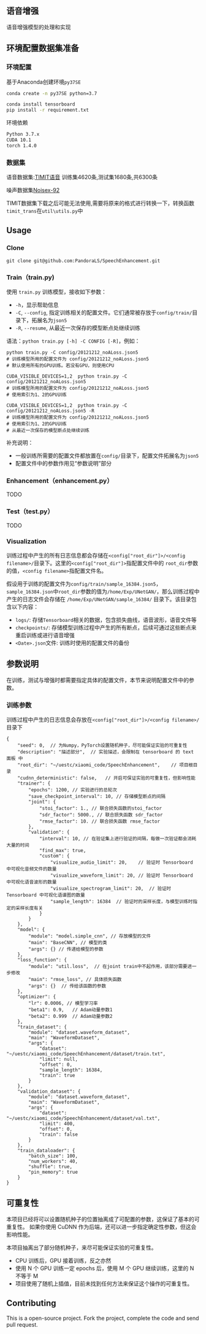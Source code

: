 ## 语音增强
语音增强模型的处理和实现

## 环境配置数据集准备
### 环境配置
基于Anaconda创建环境`py37SE`
```bash
conda create -n py37SE python=3.7
```
```bash
conda install tensorboard
pip install -r requirement.txt
```
环境依赖
```bash
Python 3.7.x
CUDA 10.1
torch 1.4.0
```

### 数据集
语音数据集:[TIMIT语音](https://github.com/philipperemy/timit)
训练集4620条,测试集1680条,共6300条

噪声数据集[Noisex-92](http://spib.linse.ufsc.br/noise.html)

TIMIT数据集下载之后可能无法使用,需要将原来的格式进行转换一下，转换函数`timit_trans`在`util\utils.py`中

## Usage

### Clone

```shell script
git clone git@github.com:PandoraLS/SpeechEnhancement.git
```

### Train（train.py)

使用 `train.py` 训练模型，接收如下参数：

- `-h`，显示帮助信息
- `-C`, `--config`, 指定训练相关的配置文件。它们通常被存放于`config/train/`目录下，拓展名为`json5`
- `-R`, `--resume`, 从最近一次保存的模型断点处继续训练

语法：`python train.py [-h] -C CONFIG [-R]`，例如：

```shell script
python train.py -C config/20121212_noALoss.json5
# 训练模型所用的配置文件为 config/20121212_noALoss.json5
# 默认使用所有的GPU训练。若没有GPU，则使用CPU

CUDA_VISIBLE_DEVICES=1,2  python train.py -C config/20121212_noALoss.json5
# 训练模型所用的配置文件为 config/20121212_noALoss.json5
# 使用索引为1、2的GPU训练

CUDA_VISIBLE_DEVICES=1,2  python train.py -C config/20121212_noALoss.json5 -R
# 训练模型所用的配置文件为 config/20121212_noALoss.json5
# 使用索引为1、2的GPU训练
# 从最近一次保存的模型断点处继续训练
```

补充说明：
- 一般训练所需要的配置文件都放置在`config/`目录下，配置文件拓展名为`json5`
- 配置文件中的参数作用见“参数说明”部分

### Enhancement（enhancement.py）

TODO

### Test（test.py）

TODO

### Visualization

训练过程中产生的所有日志信息都会存储在`<config["root_dir"]>/<config filename>/`目录下。这里的`<config["root_dir"]>`指配置文件中的 `root_dir`参数的值，`<config filename>`指配置文件名。

假设用于训练的配置文件为`config/train/sample_16384.json5`，`sample_16384.json`中`root_dir`参数的值为`/home/Exp/UNetGAN/`，那么训练过程中产生的日志文件会存储在 `/home/Exp/UNetGAN/sample_16384/` 目录下。该目录包含以下内容：

- `logs/`: 存储`Tensorboard`相关的数据，包含损失曲线，语音波形，语音文件等
- `checkpoints/`: 存储模型训练过程中产生的所有断点，后续可通过这些断点来重启训练或进行语音增强
- `<Date>.json`文件: 训练时使用的配置文件的备份

## 参数说明

在训练，测试与增强时都需要指定具体的配置文件，本节来说明配置文件中的参数。

### 训练参数

训练过程中产生的日志信息会存放在`<config["root_dir"]>/<config filename>/`目录下

```json5
{
    "seed": 0,  // 为Numpy，PyTorch设置随机种子，尽可能保证实验的可重复性
    "description": "描述部分",  // 实验描述，会限制在 tensorboard 的 text 面板 中
    "root_dir": "~/uestc/xiaomi_code/SpeechEnhancement",    // 项目根目录
    "cudnn_deterministic": false,   // 开启可保证实验的可重复性，但影响性能
    "trainer": {
        "epochs": 1200, // 实验进行的总轮次
        "save_checkpoint_interval": 10, // 存储模型断点的间隔
        "joint": {
            "stoi_factor": 1., // 联合损失函数的stoi_factor
            "sdr_factor": 5000., // 联合损失函数 sdr_factor
            "rmse_factor": 10. // 联合损失函数 rmse_factor
        },
        "validation": {
            "interval": 10, // 在验证集上进行验证的间隔，每做一次验证都会消耗大量的时间
            "find_max": true,
            "custom": {
                "visualize_audio_limit": 20,    // 验证时 Tensorboard 中可视化音频文件的数量
                "visualize_waveform_limit": 20, // 验证时 Tensorboard 中可视化语音波形的数量
                "visualize_spectrogram_limit": 20,  // 验证时 Tensorboard 中可视化语谱图的数量
                "sample_length": 16384  // 验证时的采样长度，与模型训练时指定的采样长度有关
            }
        }
    },
    "model": {
        "module": "model.simple_cnn", // 存放模型的文件
        "main": "BaseCNN", // 模型的类
        "args": {} // 传递给模型的参数
    },
    "loss_function": {
        "module": "util.loss",  // 在joint train中不起作用，该部分需要进一步修改
        "main": "rmse_loss", // 具体损失函数
        "args": {}  // 传给该函数的参数
    },
    "optimizer": {
        "lr": 0.0006, // 模型学习率
        "beta1": 0.9,   // Adam动量参数1
        "beta2": 0.999  // Adam动量参数2
    },
    "train_dataset": {
        "module": "dataset.waveform_dataset",
        "main": "WaveformDataset",
        "args": {
            "dataset": "~/uestc/xiaomi_code/SpeechEnhancement/dataset/train.txt",
            "limit": null,
            "offset": 0,
            "sample_length": 16384,
            "train": true
        }
    },
    "validation_dataset": {
        "module": "dataset.waveform_dataset",
        "main": "WaveformDataset",
        "args": {
            "dataset": "~/uestc/xiaomi_code/SpeechEnhancement/dataset/val.txt",
            "limit": 400,
            "offset": 0,
            "train": false
        }
    },
    "train_dataloader": {
        "batch_size": 100,
        "num_workers": 40,
        "shuffle": true,
        "pin_memory": true
    }
}
```

## 可重复性

本项目已经将可以设置随机种子的位置抽离成了可配置的参数，这保证了基本的可重复性。
如果你使用 CuDNN 作为后端，还可以进一步指定确定性参数，但这会影响性能。

本项目抽离出了部分随机种子，来尽可能保证实验的可重复性。

- CPU 训练后，GPU 接着训练，反之亦然
- 使用 N 个 GPU 训练一定 epochs 后，使用 M 个 GPU 继续训练，这里的 N 不等于 M
- 项目使用了随机上插值，目前未找到任何方法来保证这个操作的可重复性。

## Contributing

This is a open-source project. Fork the project, complete the code and send pull request.
